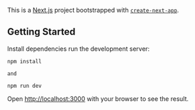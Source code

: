 This is a [Next.js](https://nextjs.org) project bootstrapped with [`create-next-app`](https://nextjs.org/docs/app/api-reference/cli/create-next-app).

## Getting Started

Install dependencies run the development server:
```
npm install

and

npm run dev
```

Open [http://localhost:3000](http://localhost:3000) with your browser to see the result.

